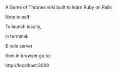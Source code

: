 A Game of Thrones wiki built to learn Ruby on Rails

Note to self:

To launch locally, 

in terminal:

$ rails server

then in browser go to:

http://localhost:3000